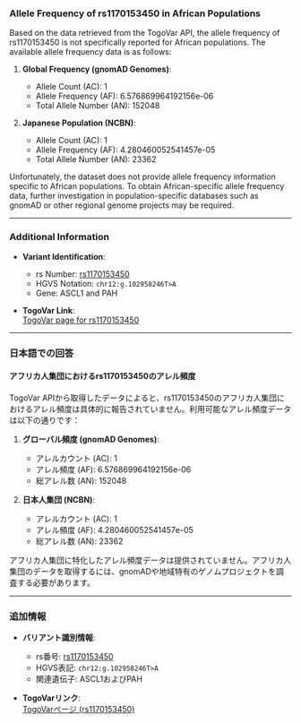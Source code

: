 ### Allele Frequency of rs1170153450 in African Populations

Based on the data retrieved from the TogoVar API, the allele frequency of rs1170153450 is not specifically reported for African populations. The available allele frequency data is as follows:

1. **Global Frequency (gnomAD Genomes)**:  
   - Allele Count (AC): 1  
   - Allele Frequency (AF): 6.576869964192156e-06  
   - Total Allele Number (AN): 152048  

2. **Japanese Population (NCBN)**:  
   - Allele Count (AC): 1  
   - Allele Frequency (AF): 4.280460052541457e-05  
   - Total Allele Number (AN): 23362  

Unfortunately, the dataset does not provide allele frequency information specific to African populations. To obtain African-specific allele frequency data, further investigation in population-specific databases such as gnomAD or other regional genome projects may be required.

---

### Additional Information
- **Variant Identification**:  
  - rs Number: [rs1170153450](https://identifiers.org/dbsnp/rs1170153450)  
  - HGVS Notation: `chr12:g.102958246T>A`  
  - Gene: ASCL1 and PAH  

- **TogoVar Link**:  
  [TogoVar page for rs1170153450](https://togovar.org/variant/tgv380877758)

---

### 日本語での回答

#### アフリカ人集団におけるrs1170153450のアレル頻度

TogoVar APIから取得したデータによると、rs1170153450のアフリカ人集団におけるアレル頻度は具体的に報告されていません。利用可能なアレル頻度データは以下の通りです：

1. **グローバル頻度 (gnomAD Genomes)**:  
   - アレルカウント (AC): 1  
   - アレル頻度 (AF): 6.576869964192156e-06  
   - 総アレル数 (AN): 152048  

2. **日本人集団 (NCBN)**:  
   - アレルカウント (AC): 1  
   - アレル頻度 (AF): 4.280460052541457e-05  
   - 総アレル数 (AN): 23362  

アフリカ人集団に特化したアレル頻度データは提供されていません。アフリカ人集団のデータを取得するには、gnomADや地域特有のゲノムプロジェクトを調査する必要があります。

---

### 追加情報
- **バリアント識別情報**:  
  - rs番号: [rs1170153450](https://identifiers.org/dbsnp/rs1170153450)  
  - HGVS表記: `chr12:g.102958246T>A`  
  - 関連遺伝子: ASCL1およびPAH  

- **TogoVarリンク**:  
  [TogoVarページ (rs1170153450)](https://togovar.org/variant/tgv380877758)